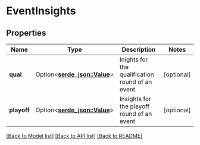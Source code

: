 # EventInsights

## Properties

Name | Type | Description | Notes
------------ | ------------- | ------------- | -------------
**qual** | Option<[**serde_json::Value**](.md)> | Inights for the qualification round of an event | [optional]
**playoff** | Option<[**serde_json::Value**](.md)> | Insights for the playoff round of an event | [optional]

[[Back to Model list]](../README.md#documentation-for-models) [[Back to API list]](../README.md#documentation-for-api-endpoints) [[Back to README]](../README.md)



